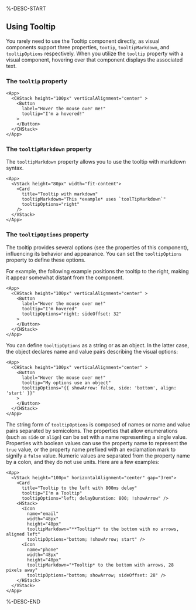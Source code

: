 %-DESC-START

## Using Tooltip

You rarely need to use the Tooltip component directly, as visual components support three properties, `tootip`, `tooltipMarkdown`, and `tooltipOptions` respectively. When you utilize the `tooltip` property with a visual component, hovering over that component displays the associated text.

### The `tooltip` property

```xmlui-pg display copy height="180px" /tooltip/ name="Example: using the tooltip property"
<App>
  <CHStack height="100px" verticalAlignment="center" >
    <Button
      label="Hover the mouse over me!"
      tooltip="I'm a hovered!"
    >
    </Button>
  </CHStack>
</App>
```

### The `tooltipMarkdown` property

The `tooltipMarkdown` property allows you to use the tooltip with markdown syntax.

```xmlui-pg display copy /tooltipMarkdown/ name="Example: using the tooltipMarkdown property"
<App>
  <VStack height="80px" width="fit-content">
    <Card
      title="Tooltip with markdown"
      tooltipMarkdown="This *example* uses `toolTipMarkdown`"
      tooltipOptions="right"
    />
  </VStack>
</App>
```

### The `tooltipOptions` property

The tooltip provides several options (see the properties of this component), influencing its behavior and appearance. You can set the `tooltipOptions` property to define these options.

For example, the following example positions the tooltip to the right, making it appear somewhat distant from the component.

```xmlui-pg display copy height="180px" /tooltipOptions/ name="Example: using the tooltipOptions property"
<App>
  <CHStack height="100px" verticalAlignment="center" >
    <Button
      label="Hover the mouse over me!"
      tooltip="I'm hovered"
      tooltipOptions="right; sideOffset: 32"
    >
    </Button>
  </CHStack>
</App>
```

You can define `tooltipOptions` as a string or as an object. In the latter case, the object declares name and value pairs describing the visual options:

```xmlui-pg display copy height="180px" /tooltipOptions/ name="Example: tooltipOptions as an object"
<App>
  <CHStack height="100px" verticalAlignment="center" >
    <Button
      label="Hover the mouse over me!"
      tooltip="My options use an object"
      tooltipOptions="{{ showArrow: false, side: 'bottom', align: 'start' }}"
    >
    </Button>
  </CHStack>
</App>
```

The string form of `tooltipOptions` is composed of names or name and value pairs separated by semicolons. The properties that allow enumerations (such as `side` or `align`) can be set with a name representing a single value. Properties with boolean values can use the property name to represent the `true` value, or the property name prefixed with an exclamation mark to signify a `false` value. Numeric values are separated from the property name by a colon, and they do not use units. Here are a few examples:

```xmlui-pg display copy height="300px" /tooltipOptions/ name="Example: tooltipOptions as a string"
<App>
  <VStack height="100px" horizontalAlignment="center" gap="3rem">
    <Card
      title="Tooltip to the left with 800ms delay"
      tooltip="I'm a Tooltip"
      tooltipOptions="left; delayDuration: 800; !showArrow" />
    <HStack>
      <Icon
        name="email"
        width="48px"
        height="48px"
        tooltipMarkdown="**Tooltip** to the bottom with no arrows, aligned left"
        tooltipOptions="bottom; !showArrow; start" />
      <Icon
        name="phone"
        width="48px"
        height="48px"
        tooltipMarkdown="*Tooltip* to the bottom with arrows, 28 pixels away"
        tooltipOptions="bottom; showArrow; sideOffset: 28" />
    </HStack>
  </VStack>
</App>
```

%-DESC-END